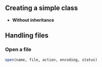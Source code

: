 ## Creating a simple class
- **Without inheritance**

## Handling files
### Open a file 
```ruby
open(name, file, action, encoding, status)
```

